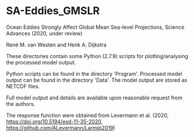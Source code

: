 # SA-Eddies_GMSLR

Ocean Eddies Strongly Affect Global Mean Sea-level Projections, Science Advances (2020, under review)

René M. van Westen and Henk A. Dijkstra

These directories contain some Python (2.7.9) scripts for plotting/analysing the processed model output.

Python scripts can be found in the directory 'Program'.
Processed model output can be found in the directory 'Data'.
The model output are stored as NETCDF files. 

Full model output and details are available upon reasonable request from the authors.

The response function were obtained from Levermann et al. (2020, https://doi.org/10.5194/esd-11-35-2020, https://github.com/ALevermann/Larmip2019)
